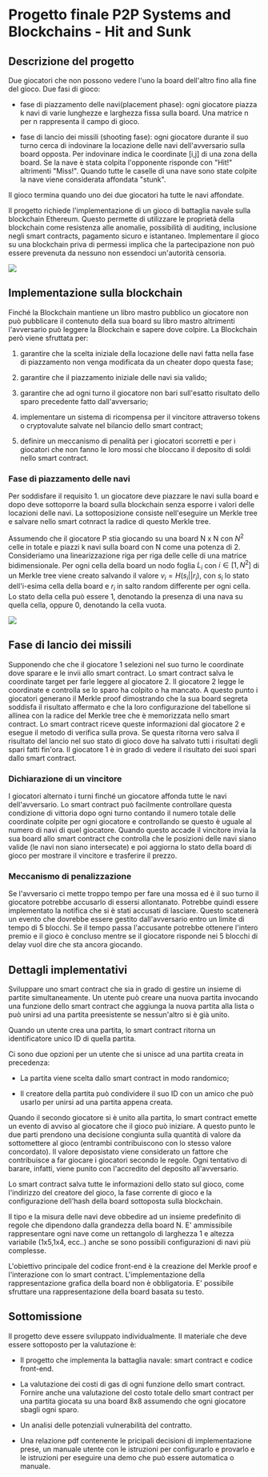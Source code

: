 # Progetto finale P2P Systems and Blockchains - Hit and Sunk

## Descrizione del progetto

Due giocatori che non possono vedere l'uno la board dell'altro fino alla fine del gioco. Due fasi di gioco:

- fase di piazzamento delle navi(placement phase): ogni giocatore piazza k navi di varie lunghezze e larghezza fissa sulla board. Una matrice n per n rappresenta il campo di gioco.

- fase di lancio dei missili (shooting fase): ogni giocatore durante il suo turno cerca di indovinare la locazione delle navi dell'avversario sulla board opposta. Per indovinare indica le coordinate [i,j] di una zona della board. Se la nave è stata colpita l'opponente risponde con "Hit!" altrimenti "Miss!". Quando tutte le caselle di una nave sono state colpite la nave viene considerata affondata "stunk".

Il gioco termina quando uno dei due giocatori ha tutte le navi affondate.

Il progetto richiede l'implementazione di un gioco di battaglia navale sulla blockchain Ethereum. Questo permette di utilizzare le proprietà della blockchain come resistenza alle anomalie, possibilità di auditing, inclusione negli smart contracts, pagamento sicuro e istantaneo. Implementare il gioco su una blockchain priva di permessi implica che la partecipazione non può essere prevenuta da nessuno non essendoci un'autorità censoria.

![](/home/francesco/.config/marktext/images/2023-06-17-16-11-51-image.png)

## Implementazione sulla blockchain

Finché la Blockchain mantiene un libro mastro pubblico un giocatore non può pubblicare il contenuto della sua board su libro mastro altrimenti l'avversario può leggere la Blockchain e sapere dove colpire. La Blockchain però viene sfruttata per:

1. garantire che la scelta iniziale della locazione delle navi fatta nella fase di piazzamento non venga modificata da un cheater dopo questa fase;

2. garantire che il piazzamento iniziale delle navi sia valido;

3. garantire che ad ogni turno il giocatore non bari sull'esatto risultato dello sparo precedente fatto dall'avversario;

4. implementare un sistema di ricompensa per il vincitore attraverso tokens o cryptovalute salvate nel bilancio dello smart contract;

5. definire un meccanismo di penalità per i giocatori scorretti e per i giocatori che non fanno le loro mossi che bloccano il deposito di soldi nello smart contract.

### Fase di piazzamento delle navi

Per soddisfare il requisito 1. un giocatore deve piazzare le navi sulla board e dopo deve sottoporre la board sulla blockchain senza esporre i valori delle locazioni delle navi. La sottoposizione consiste nell'eseguire un Merkle tree e salvare nello smart cotnract la radice di questo Merkle tree.

Assumendo che il giocatore P stia giocando su una board N x N con $N^2$ celle in totale e piazzi k navi sulla board con N come una potenza di 2. Consideriamo una linearizzazione riga per riga delle celle di una matrice bidimensionale. Per ogni cella della board un nodo foglia $L_i$ con $i \in [1, N^2]$ di un Merkle tree viene creato salvando il  valore $v_i=H(s_i||r_i)$, con $s_i$ lo stato dell'i-esima cella della board e $r_i$ in salto random differente per ogni cella. Lo stato della cella può essere 1, denotando la presenza di una nava su quella cella, oppure 0, denotando la cella vuota.

![](/home/francesco/.config/marktext/images/2023-06-17-16-28-26-image.png)

## Fase di lancio dei missili

Supponendo che che il giocatore 1 selezioni nel suo turno le coordinate dove sparare e le invii allo smart contract. Lo smart contract salva le coordinate target per farle leggere al giocatore 2. Il giocatore 2 legge le coordinate e controlla se lo sparo ha colpito o ha mancato. A questo punto i giocatori generano il Merkle proof dimostrando che la sua board segreta soddisfa il risultato affermato e che la loro configurazione del tabellone si allinea con la radice del Merkle tree che è memorizzata nello smart contract. Lo smart contract riceve queste informazioni dal giocatore 2 e esegue il metodo di verifica sulla prova. Se questa ritorna vero salva il risultato del lancio nel suo stato di gioco dove ha salvato tutti i risultati degli spari fatti fin'ora. Il giocatore 1 è in grado di vedere il risultato dei suoi spari dallo smart contract.

### Dichiarazione di un vincitore

I giocatori alternato i turni finché un giocatore affonda tutte le navi dell'avversario. Lo smart contract può facilmente controllare questa condizione di vittoria dopo ogni turno contando il numero totale delle coordinate colpite per ogni giocatore e controllando se questo è uguale al numero di navi di quel giocatore. Quando questo accade il vincitore invia la sua board allo smart contract che controlla che le posizioni delle navi siano valide (le navi non siano intersecate) e poi aggiorna lo stato della board di gioco per mostrare il vincitore e trasferire il prezzo.

### Meccanismo di penalizzazione

Se l'avversario ci mette troppo tempo per fare una mossa ed è il suo turno il giocatore potrebbe accusarlo di essersi allontanato. Potrebbe quindi essere implementato la notifica che si è stati accusati di lasciare. Questo scatenerà un evento che dovrebbe essere gestito dall'avversario entro un limite di tempo di 5 blocchi. Se il tempo passa l'accusante potrebbe ottenere l'intero premio e il gioco è concluso mentre se il giocatore risponde nei 5 blocchi di delay vuol dire che sta ancora giocando.

## Dettagli implementativi

Sviluppare uno smart contract che sia in grado di gestire un insieme di partite simultaneamente. Un utente può creare una nuova partita invocando una funzione dello smart contract che aggiunga la nuova partita alla lista o può unirsi ad una partita preesistente se nessun'altro si è già unito.

Quando un utente crea una partita, lo smart contract ritorna un identificatore unico ID di quella partita.

Ci sono due opzioni per un utente che si unisce ad una partita creata in precedenza:

- La partita viene scelta dallo smart contract in modo randomico;

- Il creatore della partita può condividere il suo ID con un amico che può usarlo per unirsi ad una partita appena creata.

Quando il secondo giocatore si è unito alla partita, lo smart contract emette un evento di avviso al giocatore che il gioco può iniziare. A questo punto le due parti prendono una decisione congiunta sulla quantità di valore da sottomettere al gioco (entrambi contribuiscono con lo stesso valore concordato). Il valore deposistato viene considerato un fattore che contribuisce a far giocare i giocatori secondo le regole. Ogni tentativo di barare, infatti, viene punito con l'accredito del deposito all'avversario.

Lo smart contract salva tutte le informazioni dello stato sul gioco, come l'indirizzo del creatore del gioco, la fase corrente di gioco e la configurazione dell'hash della board sottoposta sulla blockchain.

Il tipo e la misura delle navi deve obbedire ad un insieme predefinito di regole che dipendono dalla grandezza della board N. E' ammissibile rappresentare ogni nave come un rettangolo di larghezza 1 e altezza variabile (1x5,1x4, ecc..) anche se sono possibili configurazioni di navi più complesse.

L'obiettivo principale del codice front-end è la creazione del Merkle proof e l'interazione con lo smart contract. L'implementazione della rappresentazione grafica della board non è obbligatoria. E' possibile sfruttare una rappresentazione della board basata su testo.

## Sottomissione

Il progetto deve essere sviluppato individualmente. Il materiale che deve essere sottoposto per la valutazione è:

- Il progetto che implementa la battaglia navale: smart contract e codice front-end.

- La valutazione dei costi di gas di ogni funzione dello smart contract. Fornire anche una valutazione del costo totale dello smart contract per una partita giocata su una board 8x8 assumendo che ogni giocatore sbagli ogni sparo.

- Un analisi delle potenziali vulnerabilità del contratto.

- Una relazione pdf contenente le pricipali decisioni di implementazione prese, un manuale utente con le istruzioni per configurarlo e provarlo e le istruzioni per eseguire una demo che può essere automatica o manuale.
